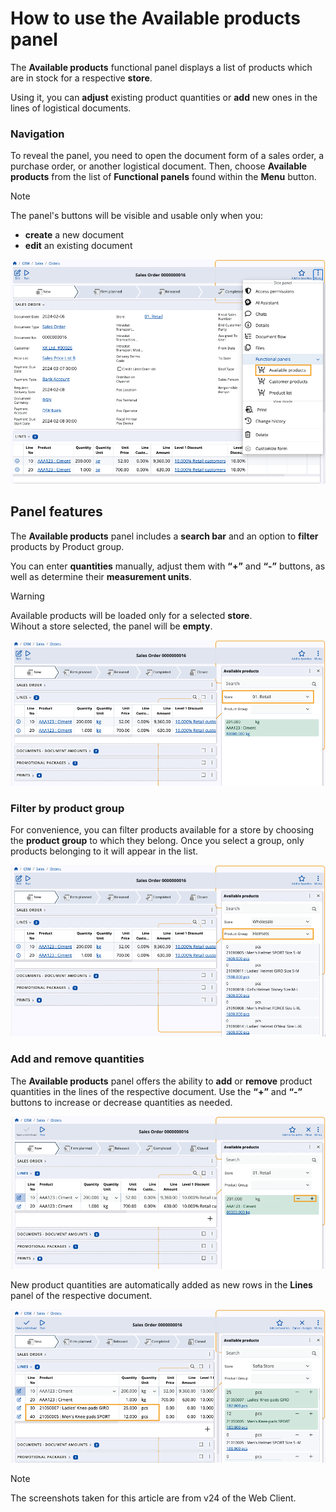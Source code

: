 # How to use the Available products panel

The **Available products** functional panel displays a list of products which are in stock for a respective **store**.

Using it, you can **adjust** existing product quantities or **add** new ones in the lines of logistical documents.

### Navigation

To reveal the panel, you need to open the document form of a sales order, a purchase order, or another logistical document. Then, choose **Available products** from the list of **Functional panels** found within the **Menu** button.

> [!NOTE]
> The panel's buttons will be visible and usable only when you:
> * **create** a new document
> * **edit** an existing document

![pictures](pictures/available-productss.png)

## Panel features

The **Available products** panel includes a **search bar** and an option to **filter** products by Product group.

You can enter **quantities** manually, adjust them with **“+”** and **“-”** buttons, as well as determine their **measurement units**.

> [!WARNING]
> Available products will be loaded only for a selected **store**. <br> Wihout a store selected, the panel will be **empty**.

![pictures](pictures/available-products-showww.png)

### Filter by product group

For convenience, you can filter products available for a store by choosing the **product group** to which they belong. Once you select a group, only products belonging to it will appear in the list.

![pictures](pictures/available-products-product-groupp.png)

### Add and remove quantities

The **Available products** panel offers the ability to **add** or **remove** product quantities in the lines of the respective document. Use the **“+”** and **“-”** buttons to increase or decrease quantities as needed.

![pictures](pictures/available-products-quantities.png)

New product quantities are automatically added as new rows in the **Lines** panel of the respective document.

![pictures](pictures/available-product-new-products.png)

> [!NOTE]
> The screenshots taken for this article are from v24 of the Web Client.
